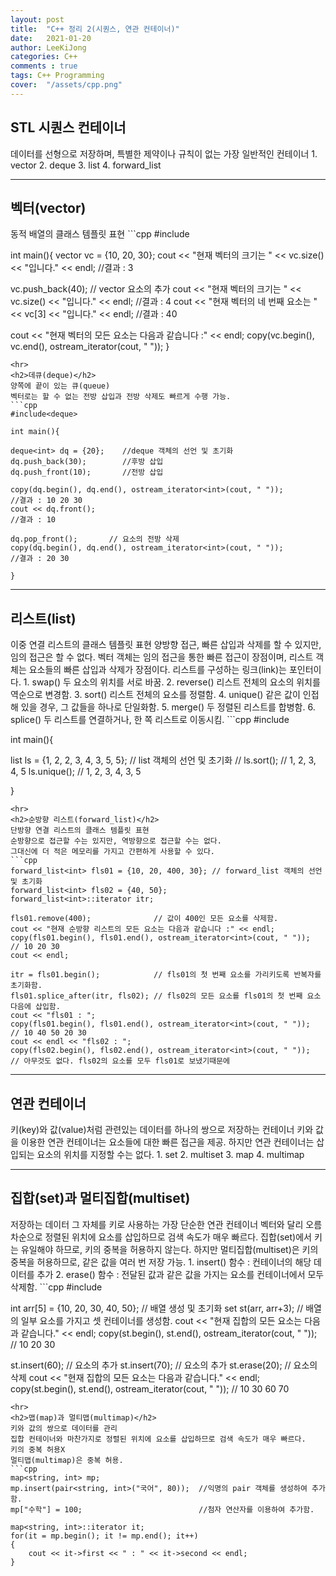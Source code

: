 ```yaml
---
layout: post
title:  "C++ 정리 2(시퀀스, 연관 컨테이너)"
date:   2021-01-20
author: LeeKiJong
categories: C++
comments : true
tags: C++ Programming
cover:  "/assets/cpp.png"
---
```

<h2>STL 시퀀스 컨테이너</h2>
데이터를 선형으로 저장하며, 특별한 제약이나 규칙이 없는 가장 일반적인 컨테이너  
1. vector  
2. deque  
3. list  
4. forward_list
<hr>
<h2>벡터(vector)</h2>
동적 배열의 클래스 템플릿 표현  
```cpp
#include<vector>

int main(){
vector<int> vc = {10, 20, 30};
cout << "현재 벡터의 크기는 " << vc.size() << "입니다." << endl;       //결과 : 3

vc.push_back(40);              // vector 요소의 추가
cout << "현재 벡터의 크기는 " << vc.size() << "입니다." << endl;       //결과 : 4
cout << "현재 벡터의 네 번째 요소는 " << vc[3] << "입니다." << endl;    //결과 : 40

cout << "현재 벡터의 모든 요소는 다음과 같습니다 :" << endl;
copy(vc.begin(), vc.end(), ostream_iterator<int>(cout, " "));
}
```
<hr>
<h2>데큐(deque)</h2>
양쪽에 끝이 있는 큐(queue)  
벡터로는 할 수 없는 전방 삽입과 전방 삭제도 빠르게 수행 가능.
```cpp
#include<deque>

int main(){

deque<int> dq = {20};    //deque 객체의 선언 및 초기화
dq.push_back(30);        //후방 삽입
dq.push_front(10);       //전방 삽입

copy(dq.begin(), dq.end(), ostream_iterator<int>(cout, " "));
//결과 : 10 20 30
cout << dq.front();
//결과 : 10

dq.pop_front();       // 요소의 전방 삭제
copy(dq.begin(), dq.end(), ostream_iterator<int>(cout, " "));
//결과 : 20 30

}
```
<hr>
<h2>리스트(list)</h2>
이중 연결 리스트의 클래스 템플릿 표현  
양방향 접근, 빠른 삽입과 삭제를 할 수 있지만, 임의 접근은 할 수 없다.  
벡터 객체는 임의 접근을 통한 빠른 접근이 장점이며, 리스트 객체는 요소들의 빠른 삽입과 삭제가 장점이다.  
리스트를 구성하는 링크(link)는 포인터이다.  
1. swap()	두 요소의 위치를 서로 바꿈.  
2. reverse()	리스트 전체의 요소의 위치를 역순으로 변경함.  
3. sort()	리스트 전체의 요소를 정렬함.  
4. unique()	같은 값이 인접해 있을 경우, 그 값들을 하나로 단일화함.  
5. merge()	두 정렬된 리스트를 합병함.  
6. splice()	두 리스트를 연결하거나, 한 쪽 리스트로 이동시킴.   
```cpp
#include<list>

int main(){

list<int> ls = {1, 2, 2, 3, 4, 3, 5, 5}; // list 객체의 선언 및 초기화
// ls.sort(); // 1, 2, 3, 4, 5
ls.unique();  // 1, 2, 3, 4, 3, 5

}
```
<hr>
<h2>순방향 리스트(forward_list)</h2>
단방향 연결 리스트의 클래스 템플릿 표현  
순방향으로 접근할 수는 있지만, 역방향으로 접근할 수는 없다.  
그대신에 더 적은 메모리를 가지고 간편하게 사용할 수 있다.
```cpp
forward_list<int> fls01 = {10, 20, 400, 30}; // forward_list 객체의 선언 및 초기화
forward_list<int> fls02 = {40, 50};
forward_list<int>::iterator itr;

fls01.remove(400);              // 값이 400인 모든 요소를 삭제함.
cout << "현재 순방향 리스트의 모든 요소는 다음과 같습니다 :" << endl;
copy(fls01.begin(), fls01.end(), ostream_iterator<int>(cout, " "));
// 10 20 30
cout << endl;

itr = fls01.begin();            // fls01의 첫 번째 요소를 가리키도록 반복자를 초기화함.
fls01.splice_after(itr, fls02); // fls02의 모든 요소를 fls01의 첫 번째 요소 다음에 삽입함.
cout << "fls01 : ";
copy(fls01.begin(), fls01.end(), ostream_iterator<int>(cout, " "));
// 10 40 50 20 30
cout << endl << "fls02 : ";
copy(fls02.begin(), fls02.end(), ostream_iterator<int>(cout, " "));
// 아무것도 없다. fls02의 요소를 모두 fls01로 보냈기때문에
```
<hr>
<h2>연관 컨테이너</h2>
키(key)와 값(value)처럼 관련있는 데이터를 하나의 쌍으로 저장하는 컨테이너  
키와 값을 이용한 연관 컨테이너는 요소들에 대한 빠른 접근을 제공.  
하지만 연관 컨테이너는 삽입되는 요소의 위치를 지정할 수는 없다.  
1. set  
2. multiset  
3. map  
4. multimap  
<hr>
<h2>집합(set)과 멀티집합(multiset)</h2>
저장하는 데이터 그 자체를 키로 사용하는 가장 단순한 연관 컨테이너  
벡터와 달리 오름차순으로 정렬된 위치에 요소를 삽입하므로 검색 속도가 매우 빠르다.  
집합(set)에서 키는 유일해야 하므로, 키의 중복을 허용하지 않는다.  
하지만 멀티집합(multiset)은 키의 중복을 허용하므로, 같은 값을 여러 번 저장 가능.  
1. insert() 함수 : 컨테이너의 해당 데이터를 추가  
2. erase() 함수 : 전달된 값과 같은 값을 가지는 요소를 컨테이너에서 모두 삭제함.
```cpp
#include <set>

int arr[5] = {10, 20, 30, 40, 50}; // 배열 생성 및 초기화
set<int> st(arr, arr+3); // 배열의 일부 요소를 가지고 셋 컨테이너를 생성함.
cout << "현재 집합의 모든 요소는 다음과 같습니다." << endl;
copy(st.begin(), st.end(), ostream_iterator<int>(cout, " "));
// 10 20 30

st.insert(60); // 요소의 추가
st.insert(70); // 요소의 추가
st.erase(20); // 요소의 삭제
cout << "현재 집합의 모든 요소는 다음과 같습니다." << endl;
copy(st.begin(), st.end(), ostream_iterator<int>(cout, " "));
// 10 30 60 70
```
<hr>
<h2>맵(map)과 멀티맵(multimap)</h2>
키와 값의 쌍으로 데이터를 관리  
집합 컨테이너와 마찬가지로 정렬된 위치에 요소를 삽입하므로 검색 속도가 매우 빠르다.  
키의 중복 허용X  
멀티맵(multimap)은 중복 허용.
```cpp
map<string, int> mp;
mp.insert(pair<string, int>("국어", 80));  //익명의 pair 객체를 생성하여 추가함.
mp["수학"] = 100;                          //첨자 연산자를 이용하여 추가함.

map<string, int>::iterator it;
for(it = mp.begin(); it != mp.end(); it++)
{
    cout << it->first << " : " << it->second << endl;
}
```




